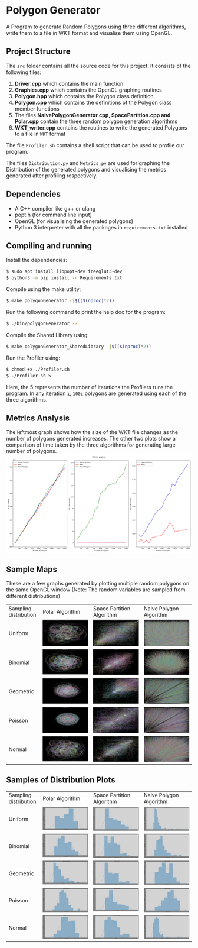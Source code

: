 # Polygon Generator
A Program to generate Random Polygons using three different algorithms, write them to a file in WKT format and visualise them using OpenGL.
## Project Structure
The `src` folder contains all the source code for this project. It consists of the following files:
1. **Driver.cpp** which contains the main function
2. **Graphics.cpp** which contains the OpenGL graphing routines
3. **Polygon.hpp** which contains the Polygon class definition
4. **Polygon.cpp** which contains the definitions of the Polygon class member functions
5. The files **NaivePolygonGenerator.cpp, SpacePartition.cpp and Polar.cpp** contain the three random polygon generation algorithms
6. **WKT_writer.cpp** contains the routines to write the generated Polygons to a file in `WKT` format

The file `Profiler.sh` contains a shell script that can be used to profile our program.

The files `Distribution.py` and `Metrics.py` are used for graphing the Distribution of the generated polygons and visualising the metrics generated after profiling respectively.

## Dependencies
- A C++ compiler like g++ or clang
- popt.h (for command line input)
- OpenGL (for visualising the generated polygons)
- Python 3 interpreter with all the packages in `requirements.txt` installed
## Compiling and running
Install the dependencies:

```bash
$ sudo apt install libpopt-dev freeglut3-dev
$ python3 -m pip install -r Requirements.txt
```
Compile using the make utility:

```bash
$ make polygonGenerator -j$(($(nproc)*2))
```

Run the following command to print the help doc for the program:
```bash
$ ./bin/polygonGenerator -?
```

Compile the Shared Library using:
```bash
$ make polygonGenerator_SharedLibrary -j$(($(nproc)*2))
```

Run the Profiler using:
```bash
$ chmod +x ./Profiler.sh
$ ./Profiler.sh 5
```
Here, the 5 represents the number of iterations the Profilers runs the program. In any iteration `i`, `100i` polygons are generated using each of the three algorithms.

## Metrics Analysis
The leftmost graph shows how the size of the WKT file changes as the number of polygons generated increases. The other two plots show a comparison of time taken by the three algorithms for generating large number of polygons. 
![](Images/metrics.png)

## Sample Maps
These are a few graphs generated by plotting multiple random polygons on the same OpenGL window
(Note: The random variables are sampled from different distributions)
<table>
    <tr>
        <td>Sampling distribution</td>
        <td>Polar Algorithm</td>
        <td>Space Partition Algorithm</td>
        <td>Naive Polygon Algorithm</td>
    </tr>
    <tr>
        <td>Uniform</td>
        <td valign="top"><img src="Images/p_g_1.png"></td>
        <td valign="top"><img src="Images/s_g_1.png"></td>
        <td valign="top"><img src="Images/n_g_1.png"></td>
    </tr>
    <tr>
        <td>Binomial</td>
        <td valign="top"><img src="Images/p_g_2.png"></td>
        <td valign="top"><img src="Images/s_g_2.png"></td>
        <td valign="top"><img src="Images/n_g_2.png"></td>
    </tr>
    <tr>
        <td>Geometric</td>
        <td valign="top"><img src="Images/p_g_3.png"></td>
        <td valign="top"><img src="Images/s_g_3.png"></td>
        <td valign="top"><img src="Images/n_g_3.png"></td>
    </tr>
    <tr>
        <td>Poisson</td>
        <td valign="top"><img src="Images/p_g_4.png"></td>
        <td valign="top"><img src="Images/s_g_4.png"></td>
        <td valign="top"><img src="Images/n_g_4.png"></td>
    </tr>
    <tr>
        <td>Normal</td>
        <td valign="top"><img src="Images/p_g_5.png"></td>
        <td valign="top"><img src="Images/s_g_5.png"></td>
        <td valign="top"><img src="Images/n_g_5.png"></td>
    </tr>
</table>

## Samples of Distribution Plots

<table>
  <tr>
    <td>Sampling distribution</td>
    <td>Polar Algorithm</td>
    <td>Space Partition Algorithm</td>
    <td>Naive Polygon Algorithm</td>
  </tr>
  <tr>
    <td>Uniform</td>
    <td valign="top"><img src="Images/p_d_1.png"></td>
    <td valign="top"><img src="Images/s_d_1.png"></td>
    <td valign="top"><img src="Images/n_d_1.png"></td>
  </tr>
  <tr>
    <td>Binomial</td>
    <td valign="top"><img src="Images/p_d_2.png"></td>
    <td valign="top"><img src="Images/s_d_2.png"></td>
    <td valign="top"><img src="Images/n_d_2.png"></td>
  </tr>
  <tr>
    <td>Geometric</td>
    <td valign="top"><img src="Images/p_d_3.png"></td>
    <td valign="top"><img src="Images/s_d_3.png"></td>
    <td valign="top"><img src="Images/n_d_3.png"></td>
  </tr>
  <tr>
    <td>Poisson</td>
    <td valign="top"><img src="Images/p_d_4.png"></td>
    <td valign="top"><img src="Images/s_d_4.png"></td>
    <td valign="top"><img src="Images/n_d_4.png"></td>
  </tr>
  <tr>
    <td>Normal</td>
    <td valign="top"><img src="Images/p_d_5.png"></td>
    <td valign="top"><img src="Images/s_d_5.png"></td>
    <td valign="top"><img src="Images/n_d_5.png"></td>
  </tr>
 </table>
